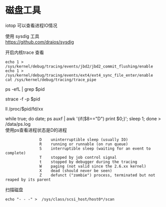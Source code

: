# 磁盘工具
iotop 可以查看进程IO情况

使用 sysdig  工具  
https://github.com/draios/sysdig   

开启内核trace 查看
```
echo 1 > /sys/kernel/debug/tracing/events/jbd2/jbd2_commit_flushing/enable
echo 1 > /sys/kernel/debug/tracing/events/ext4/ext4_sync_file_enter/enable
cat /sys/kernel/debug/tracing/trace_pipe
```
ps -efL | grep $pid

strace -f -p $pid

ll /proc/$pid/fd/xx  

while true; do date; ps auxf | awk '{if($8=="D") print $0;}'; sleep 1; done > /data/ps.log  
使用ps查看进程状态是D的进程  
```
               D    uninterruptible sleep (usually IO)
               R    running or runnable (on run queue)
               S    interruptible sleep (waiting for an event to complete)
               T    stopped by job control signal
               t    stopped by debugger during the tracing
               W    paging (not valid since the 2.6.xx kernel)
               X    dead (should never be seen)
               Z    defunct ("zombie") process, terminated but not reaped by its parent
```

扫描磁盘

`echo "- - -" >  /sys/class/scsi_host/host0*/scan`